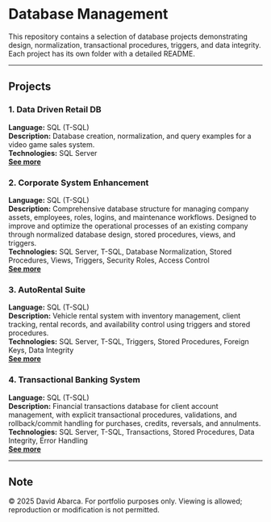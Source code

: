 # Database Management

This repository contains a selection of database projects demonstrating design, normalization, transactional procedures, triggers, and data integrity.  
Each project has its own folder with a detailed README.

---

## Projects

### 1. Data Driven Retail DB
**Language:** SQL (T-SQL)  
**Description:** Database creation, normalization, and query examples for a video game sales system.  
**Technologies:** SQL Server  
**[See more](./Data%20Driven%20Retail%20DB/README.md)**  

### 2. Corporate System Enhancement
**Language:** SQL (T-SQL)  
**Description:** Comprehensive database structure for managing company assets, employees, roles, logins, and maintenance workflows. Designed to improve and optimize the operational processes of an existing company through normalized database design, stored procedures, views, and triggers.  
**Technologies:** SQL Server, T-SQL, Database Normalization, Stored Procedures, Views, Triggers, Security Roles, Access Control  
**[See more](./Corporate%20System%20Enhancement/README.md)**  

### 3. AutoRental Suite
**Language:** SQL (T-SQL)  
**Description:** Vehicle rental system with inventory management, client tracking, rental records, and availability control using triggers and stored procedures.  
**Technologies:** SQL Server, T-SQL, Triggers, Stored Procedures, Foreign Keys, Data Integrity  
**[See more](./AutoRental%20Suite/README.md)**  

### 4. Transactional Banking System
**Language:** SQL (T-SQL)  
**Description:** Financial transactions database for client account management, with explicit transactional procedures, validations, and rollback/commit handling for purchases, credits, reversals, and annulments.  
**Technologies:** SQL Server, T-SQL, Transactions, Stored Procedures, Data Integrity, Error Handling  
**[See more](./Transactional%20Banking%20System/README.md)**  

---

## Note
© 2025 David Abarca. For portfolio purposes only. Viewing is allowed; reproduction or modification is not permitted.
